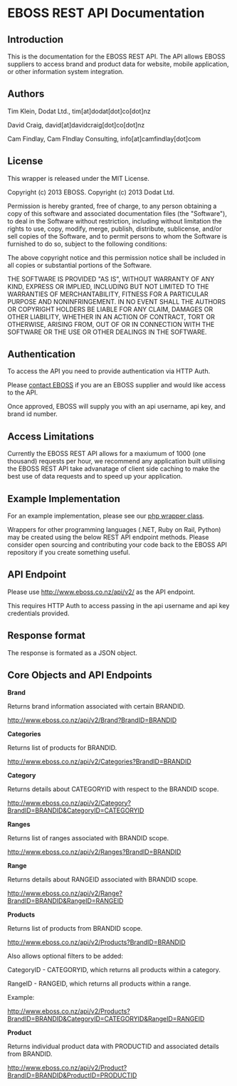 EBOSS REST API Documentation
==================


Introduction
------------
This is the documentation for the EBOSS REST API. The API allows EBOSS suppliers to access brand and product data for website, mobile application, or other information system integration.


Authors
-------
Tim Klein, Dodat Ltd., tim[at]dodat[dot]co[dot]nz

David Craig, david[at]davidcraig[dot]co[dot]nz

Cam Findlay, Cam FIndlay Consulting, info[at]camfindlay[dot]com


License
-------
This wrapper is released under the MIT License.

Copyright (c) 2013 EBOSS. Copyright (c) 2013 Dodat Ltd.

Permission is hereby granted, free of charge, to any person obtaining a copy of this software and associated documentation files (the "Software"), to deal in the Software without restriction, including without limitation the rights to use, copy, modify, merge, publish, distribute, sublicense, and/or sell copies of the Software, and to permit persons to whom the Software is furnished to do so, subject to the following conditions:

The above copyright notice and this permission notice shall be included in all copies or substantial portions of the Software.

THE SOFTWARE IS PROVIDED "AS IS", WITHOUT WARRANTY OF ANY KIND, EXPRESS OR IMPLIED, INCLUDING BUT NOT LIMITED TO THE WARRANTIES OF MERCHANTABILITY, FITNESS FOR A PARTICULAR PURPOSE AND NONINFRINGEMENT. IN NO EVENT SHALL THE AUTHORS OR COPYRIGHT HOLDERS BE LIABLE FOR ANY CLAIM, DAMAGES OR OTHER LIABILITY, WHETHER IN AN ACTION OF CONTRACT, TORT OR OTHERWISE, ARISING FROM, OUT OF OR IN CONNECTION WITH THE SOFTWARE OR THE USE OR OTHER DEALINGS IN THE SOFTWARE.


Authentication
--------------
To access the API you need to provide authentication via HTTP Auth.

Please [contact EBOSS](http://www.eboss.co.nz/contact) if you are an EBOSS supplier and would like access to the API.

Once approved, EBOSS will supply you with an api username, api key, and brand id number.


Access Limitations
------------------
Currently the EBOSS REST API allows for a maxiumum of 1000 (one thousand) requests per hour, we recommend any application built utilising the EBOSS REST API take advanatage of client side caching to make the best use of data requests and to speed up your application.


Example Implementation
----------------------
For an example implementation, please see our [php wrapper class](https://github.com/eboss-api/php-wrapper).

Wrappers for other programming languages (.NET, Ruby on Rail, Python) may be created using the below REST API endpoint methods.
Please consider open sourcing and contributing your code back to the EBOSS API repository if you create something useful.


API Endpoint
------------
Please use http://www.eboss.co.nz/api/v2/ as the API endpoint.

This requires HTTP Auth to access passing in the api username and api key credentials provided.


Response format
---------------
The response is formated as a JSON object.


Core Objects and API Endpoints
------------------------------

**Brand**

Returns brand information associated with certain BRANDID.

http://www.eboss.co.nz/api/v2/Brand?BrandID=BRANDID


**Categories**

Returns list of products for BRANDID.

http://www.eboss.co.nz/api/v2/Categories?BrandID=BRANDID


**Category**

Returns details about CATEGORYID with respect to the BRANDID scope.

http://www.eboss.co.nz/api/v2/Category?BrandID=BRANDID&CategoryID=CATEGORYID


**Ranges**

Returns list of ranges associated with BRANDID scope.

http://www.eboss.co.nz/api/v2/Ranges?BrandID=BRANDID


**Range**

Returns details about RANGEID associated with BRANDID scope.

http://www.eboss.co.nz/api/v2/Range?BrandID=BRANDID&RangeID=RANGEID


**Products**

Returns list of products from BRANDID scope.

http://www.eboss.co.nz/api/v2/Products?BrandID=BRANDID

Also allows optional filters to be added:

CategoryID - CATEGORYID, which returns all products within a category.

RangeID - RANGEID, which returns all products within a range.

Example:

http://www.eboss.co.nz/api/v2/Products?BrandID=BRANDID&CategoryID=CATEGORYID&RangeID=RANGEID


**Product**

Returns individual product data with PRODUCTID and associated details from BRANDID.

http://www.eboss.co.nz/api/v2/Product?BrandID=BRANDID&ProductID=PRODUCTID

